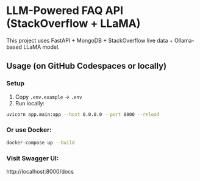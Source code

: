 # LLM-Powered FAQ API (StackOverflow + LLaMA)

This project uses FastAPI + MongoDB + StackOverflow live data + Ollama-based LLaMA model.

##  Usage (on GitHub Codespaces or locally)

### Setup

1. Copy `.env.example` → `.env`
2. Run locally:
```bash
uvicorn app.main:app --host 0.0.0.0 --port 8000 --reload
```

### Or use Docker:

```bash
docker-compose up --build
```

### Visit Swagger UI:
http://localhost:8000/docs
